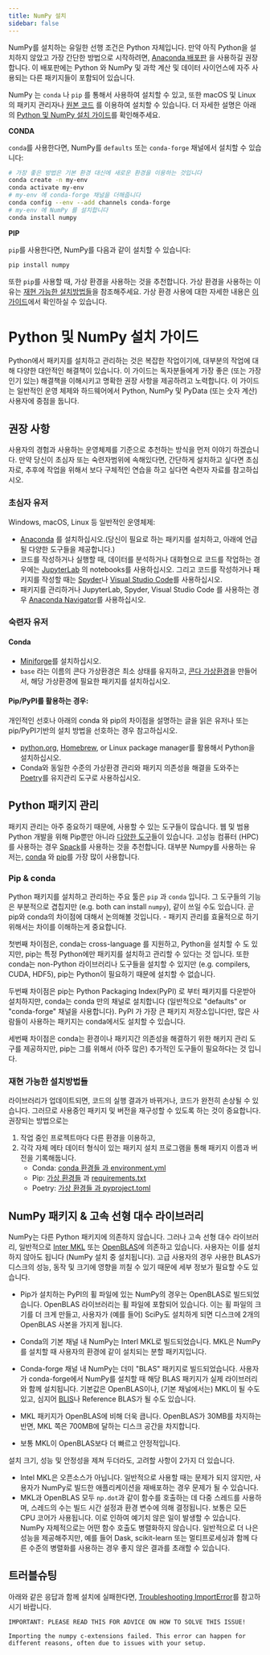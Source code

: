 ```yaml
---
title: NumPy 설치
sidebar: false
---
```


NumPy를 설치하는 유일한 선행 조건은 Python 자체입니다. 만약 아직 Python을 설치하지 않았고 가장 간단한 방법으로 시작하려면, [Anaconda 배포판](https://www.anaconda.com/distribution) 을 사용하길 권장합니다. 이 배포판에는 Python 와 NumPy 및 과학 계산 및 데이터 사이언스에 자주 사용되는 다른 패키지들이 포함되어 있습니다.

NumPy 는 `conda` 나 `pip` 를 통해서 사용하여 설치할 수 있고, 또한 macOS 및 Linux의 패키지 관리자나 [원본 코드](https://numpy.org/devdocs/user/building.html) 를 이용하여 설치할 수 있습니다. 더 자세한 설명은 아래의 [Python 및 NumPy 설치 가이드](#python-numpy-install-guide)를 확인해주세요.

**CONDA**

`conda`를 사용한다면, NumPy를 `defaults` 또는 `conda-forge` 채널에서 설치할 수 있습니다:

```bash
# 가장 좋은 방법은 기본 환경 대신에 새로운 환경을 이용하는 것입니다
conda create -n my-env
conda activate my-env
# my-env 에 conda-forge 채널을 더해줍니다
conda config --env --add channels conda-forge
# my-env 에 NumPy 를 설치합니다
conda install numpy
```

**PIP**

`pip`를 사용한다면, NumPy를 다음과 같이 설치할 수 있습니다:

```bash
pip install numpy
```
또한 `pip`를 사용할 때, 가상 환경을 사용하는 것을 추천합니다. 가상 환경을 사용하는 이유는 [재현 가능한 설치방법들](#reproducible-installs)을 참조해주세요. 가상 환경 사용에 대한 자세한 내용은 [이 가이드](https://dev.to/bowmanjd/python-tools-for-managing-virtual-environments-3bko#howto)에서 확인하실 수 있습니다.


<a name="python-numpy-install-guide"></a>

# Python 및 NumPy 설치 가이드

Python에서 패키지를 설치하고 관리하는 것은 복잡한 작업이기에, 대부분의 작업에 대해 다양한 대안적인 해결책이 있습니다. 이 가이드는 독자분들에게 가장 좋은 (또는 가장 인기 있는) 해결책을 이해시키고 명확한 권장 사항을 제공하려고 노력합니다. 이 가이드는 일반적인 운영 체제와 하드웨어에서 Python, NumPy 및 PyData (또는 숫자 계산) 사용자에 중점을 둡니다.

## 권장 사항

사용자의 경험과 사용하는 운영체제를 기준으로 추천하는 방식을 먼저 이야기 하겠습니다. 만약 당신이 초심자 또는 숙련자범위에 속해있다면, 간단하게 설치하고 싶다면 초심자로, 추후에 작업을 위해서 보다 구체적인 연습을 하고 싶다면 숙련자 자료를 참고하십시오.

### 초심자 유저

Windows, macOS, Linux 등 일반적인 운영체제:

- [Anaconda](https://www.anaconda.com/distribution/) 를 설치하십시오.(당신이 필요로 하는 패키지를 설치하고, 아래에 언급될 다양한 도구들을 제공합니다.)
- 코드를 작성하거나 실행할 때, 데이터를 분석하거나 대화형으로 코드를 작업하는 경우에는 [JupyterLab](https://jupyterlab.readthedocs.io/en/stable/index.html) 의 notebooks를 사용하십시오. 그리고 코드를 작성하거나 패키지를 작성할 때는 [Spyder](https://www.spyder-ide.org/)나 [Visual Studio Code](https://code.visualstudio.com/)를 사용하십시오.
- 패키지를 관리하거나 JupyterLab, Spyder, Visual Studio Code 를 사용하는 경우 [Anaconda Navigator](https://docs.anaconda.com/anaconda/navigator/)를 사용하십시오.


### 숙련자 유저

#### Conda

- [Miniforge](https://github.com/conda-forge/miniforge)를 설치하십시오.
- `base` 라는 이름의 콘다 가상환경은 최소 상태를 유지하고, [콘다 가상환경](https://docs.conda.io/projects/conda/en/latest/user-guide/tasks/manage-environments.html)을 만들어서, 해당 가상환경에 필요한 패키지를 설치하십시오.

#### Pip/PyPI를 활용하는 경우:

개인적인 선호나 아래의 conda 와 pip의 차이점을 설명하는 글을 읽은 유저나 또는 pip/PyPI기반의 설치 방법을 선호하는 경우 참고하십시오.
- [python.org](https://www.python.org/downloads/), [Homebrew](https://brew.sh/), or Linux package manager를 활용해서 Python을 설치하십시오.
- Conda와 동일한 수준의 가상환경 관리와 패키지 의존성을 해결을 도와주는 [Poetry](https://python-poetry.org/)를 유지관리 도구로 사용하십시오.


## Python 패키지 관리

패키지 관리는 아주 중요하기 때문에, 사용할 수 있는 도구들이 많습니다. 웹 및 범용 Python 개발을 위해 Pip뿐만 아니라 [다양한 도구](https://packaging.python.org/guides/tool-recommendations/)들이 있습니다. 고성능 컴퓨터 (HPC) 를 사용하는 경우 [Spack](https://github.com/spack/spack)를 사용하는 것을 추천합니다. 대부분 Numpy를 사용하는 유저는, [conda](https://conda.io/en/latest/) 와 [pip](https://pip.pypa.io/en/stable/)를 가장 많이 사용합니다.


### Pip & conda

Python 패키지를 설치하고 관리하는 주요 툴은 `pip` 과 `conda` 입니다. 그 도구들의 기능은 부분적으로 겹칩지만 (e.g. both can install `numpy`), 같이 쓰일 수도 있습니다. 곧 pip와 conda의 차이점에 대해서 논의해볼 것입니다. - 패키지 관리를 효율적으로 하기 위해서는 차이를 이해하는게 중요합니다.

첫번째 차이점은, conda는 cross-language 를 지원하고, Python을 설치할 수 도 있지만, pip는 특정 Python에만 패키지를 설치하고 관리할 수 있다는 것 입니다. 또한 conda는 non-Python 라이브러리나 도구들을 설치할 수 있지만 (e.g. compilers, CUDA, HDF5), pip는 Python이 필요하기 때문에 설치할 수 없습니다.

두번째 차이점은 pip는 Python Packaging Index(PyPI) 로 부터 패키지를 다운받아 설치하지만, conda는 conda 만의 채널로 설치합니다 (일반적으로 "defaults" or "conda-forge" 채널을 사용합니다). PyPI 가 가장 큰 패키지 저장소입니다만, 많은 사람들이 사용하는 패키지는 conda에서도 설치할 수 있습니다.

세번째 차이점은 conda는 환경이나 패키지간 의존성을 해결하기 위한 해키지 관리 도구를 제공하지만, pip는 그를 위해서 (아주 많은) 추가적인 도구들이 필요하다는 것 입니다.

<a name="reproducible-installs"></a>

### 재현 가능한 설치방법들

라이브러리가 업데이트되면, 코드의 실행 결과가 바뀌거나, 코드가 완전히 손상될 수 있습니다. 그러므로 사용중인 패키지 및 버전을 재구성할 수 있도록 하는 것이 중요합니다. 권장되는 방법으로는

1. 작업 중인 프로젝트마다 다른 환경을 이용하고,
2. 각각 자체 메타 데이터 형식이 있는 패키지 설치 프로그램을 통해 패키지 이름과 버전을 기록해둡니다.
   - Conda: [conda 환경들 과 environment.yml](https://docs.conda.io/projects/conda/en/latest/user-guide/tasks/manage-environments.html)
   - Pip: [가상 환경들](https://docs.python.org/3/tutorial/venv.html) 과 [requirements.txt](https://pip.readthedocs.io/en/latest/user_guide/#requirements-files)
   - Poetry: [가상 환경들 과 pyproject.toml](https://python-poetry.org/docs/basic-usage/)



## NumPy 패키지 & 고속 선형 대수 라이브러리

NumPy는 다른 Python 패키지에 의존하지 않습니다. 그러나 고속 선형 대수 라이브러리, 일반적으로 [Inter MKL](https://software.intel.com/en-us/mkl) 또는 [OpenBLAS](https://www.openblas.net/)에 의존하고 있습니다. 사용자는 이를 설치하지 않아도 됩니다 (NumPy 설치 중 설치됩니다). 고급 사용자의 경우 사용한 BLAS가 디스크의 성능, 동작 및 크기에 영향을 끼칠 수 있기 때문에 세부 정보가 필요할 수도 있습니다.

- Pip가 설치하는 PyPI의 휠 파일에 있는 NumPy의 경우는 OpenBLAS로 빌드되었습니다. OpenBLAS 라이브러리는 휠 파일에 포함되어 있습니다. 이는 휠 파일의 크기를 더 크게 만들고, 사용자가 (예를 들어) SciPy도 설치하게 되면 디스크에 2개의 OpenBLAS 사본을 가지게 됩니다.

- Conda의 기본 채널 내 NumPy는 Interl MKL로 빌드되었습니다. MKL은 NumPy를 설치할 때 사용자의 환경에 같이 설치되는 분할 패키지입니다.

- Conda-forge 채널 내 NumPy는 더미 "BLAS" 패키지로 빌드되었습니다. 사용자가 conda-forge에서 NumPy를 설치할 때 해당 BLAS 패키지가 실제 라이브러리와 함께 설치됩니다. 기본값은 OpenBLAS이나, (기본 채널에서는) MKL이 될 수도 있고, 심지어 [BLIS](https://github.com/flame/blis)나 Reference BLAS가 될 수도 있습니다.

- MKL 패키지가 OpenBLAS에 비해 더욱 큽니다. OpenBLAS가 30MB를 차지하는 반면, MKL 쪽은 700MB에 달하는 디스크 공간을 차지합니다.

- 보통 MKL이 OpenBLAS보다 더 빠르고 안정적입니다.

설치 크기, 성능 및 안정성을 제쳐 두더라도, 고려할 사항이 2가지 더 있습니다.

- Intel MKL은 오픈소스가 아닙니다. 일반적으로 사용할 때는 문제가 되지 않지만, 사용자가 NumPy로 빌드한 애플리케이션을 재배포하는 경우 문제가 될 수 있습니다.
- MKL과 OpenBLAS 모두 `np.dot`과 같이 함수를 호출하는 데 다중 스레드를 사용하며, 스레드의 수는 빌드 시간 설정과 환경 변수에 의해 결정됩니다. 보통은 모든 CPU 코어가 사용됩니다. 이로 인하여 예기치 않은 일이 발생할 수 있습니다. NumPy 자체적으로는 어떤 함수 호출도 병렬화하지 않습니다. 일반적으로 더 나은 성능을 제공해주지만, 예를 들어 Dask, scikit-learn 또는 멀티프로세싱과 함께 다른 수준의 병렬화를 사용하는 경우 좋지 않은 결과를 초래할 수 있습니다.


## 트러블슈팅

아래와 같은 응답과 함께 설치에 실패한다면, [Troubleshooting ImportError](https://numpy.org/doc/stable/user/troubleshooting-importerror.html)를 참고하시기 바랍니다.

```
IMPORTANT: PLEASE READ THIS FOR ADVICE ON HOW TO SOLVE THIS ISSUE!

Importing the numpy c-extensions failed. This error can happen for
different reasons, often due to issues with your setup.
```

